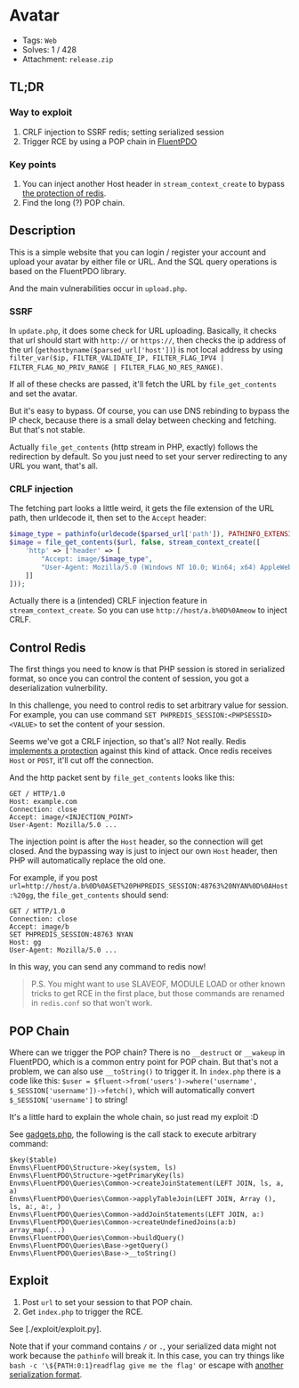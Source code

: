 # Avatar

- Tags: `Web`
- Solves: 1 / 428
- Attachment: `release.zip`

## TL;DR

### Way to exploit

1. CRLF injection to SSRF redis; setting serialized session
2. Trigger RCE by using a POP chain in [FluentPDO](https://github.com/envms/fluentpdo)

### Key points

1. You can inject another Host header in `stream_context_create` to bypass [the protection of redis](https://github.com/redis/redis/commit/874804da0c014a7d704b3d285aa500098a931f50).
2. Find the long (?) POP chain.

## Description

This is a simple website that you can login / register your account and upload your avatar by either file or URL. And the SQL query operations is based on the FluentPDO library.

And the main vulnerabilities occur in `upload.php`.

### SSRF

In `update.php`, it does some check for URL uploading. Basically, it checks that url should start with `http://` or `https://`, then checks the ip address of the url (`gethostbyname($parsed_url['host'])`) is not local address by using `filter_var($ip, FILTER_VALIDATE_IP, FILTER_FLAG_IPV4 | FILTER_FLAG_NO_PRIV_RANGE | FILTER_FLAG_NO_RES_RANGE)`. 

If all of these checks are passed, it'll fetch the URL by `file_get_contents` and set the avatar.

But it's easy to bypass. Of course, you can use DNS rebinding to bypass the IP check, because there is a small delay between checking and fetching. But that's not stable. 

Actually `file_get_contents` (http stream in PHP, exactly) follows the redirection by default. So you just need to set your server redirecting to any URL you want, that's all.

### CRLF injection

The fetching part looks a little weird, it gets the file extension of the URL path, then urldecode it, then set to the `Accept` header:

```php
$image_type = pathinfo(urldecode($parsed_url['path']), PATHINFO_EXTENSION) ?? 'png';
$image = file_get_contents($url, false, stream_context_create([
    'http' => ['header' => [
        "Accept: image/$image_type",
        "User-Agent: Mozilla/5.0 (Windows NT 10.0; Win64; x64) AppleWebKit/537.36 (KHTML, like Gecko) Chrome/70.0.3538.77 Safari/537.36",
    ]]
]));
```

Actually there is a (intended) CRLF injection feature in `stream_context_create`. So you can use `http://host/a.b%0D%0Ameow` to inject CRLF.


## Control Redis

The first things you need to know is that PHP session is stored in serialized format, so once you can control the content of session, you got a deserialization vulnerbility.

In this challenge, you need to control redis to set arbitrary value for session. For example, you can use command `SET PHPREDIS_SESSION:<PHPSESSID> <VALUE>` to set the content of your session.

Seems we've got a CRLF injection, so that's all? Not really. Redis [implements a protection](https://github.com/redis/redis/commit/874804da0c014a7d704b3d285aa500098a931f50) against this kind of attack. Once redis receives `Host` or `POST`, it'll cut off the connection.

And the http packet sent by `file_get_contents` looks like this:
```
GET / HTTP/1.0
Host: example.com
Connection: close
Accept: image/<INJECTION_POINT>
User-Agent: Mozilla/5.0 ...
```

The injection point is after the `Host` header, so the connection will get closed. And the bypassing way is just to  inject our own `Host` header, then PHP will automatically replace the old one.

For example, if you post `url=http://host/a.b%0D%0ASET%20PHPREDIS_SESSION:48763%20NYAN%0D%0AHost:%20gg`, the `file_get_contents` should send:

```
GET / HTTP/1.0
Connection: close
Accept: image/b
SET PHPREDIS_SESSION:48763 NYAN
Host: gg
User-Agent: Mozilla/5.0 ...
```

In this way, you can send any command to redis now! 

> P.S. You might want to use SLAVEOF, MODULE LOAD or other known tricks to get RCE in the first place, but those commands are renamed in `redis.conf` so that won't work.

## POP Chain

Where can we trigger the POP chain? There is no `__destruct` or `__wakeup` in FluentPDO, which is a common entry point for POP chain. But that's not a problem, we can also use `__toString()` to trigger it. In `index.php` there is a code like this: `$user = $fluent->from('users')->where('username', $_SESSION['username'])->fetch()`, which will automatically convert `$_SESSION['username']` to string!


It's a little hard to explain the whole chain, so just read my exploit :D

See [gadgets.php](./exploit/gadgets.php), the following is the call stack to execute arbitrary command:

```
$key($table)
Envms\FluentPDO\Structure->key(system, ls)
Envms\FluentPDO\Structure->getPrimaryKey(ls)
Envms\FluentPDO\Queries\Common->createJoinStatement(LEFT JOIN, ls, a, a)
Envms\FluentPDO\Queries\Common->applyTableJoin(LEFT JOIN, Array (), ls, a:, a:, )
Envms\FluentPDO\Queries\Common->addJoinStatements(LEFT JOIN, a:)
Envms\FluentPDO\Queries\Common->createUndefinedJoins(a:b)
array_map(...)
Envms\FluentPDO\Queries\Common->buildQuery()
Envms\FluentPDO\Queries\Base->getQuery()
Envms\FluentPDO\Queries\Base->__toString()
```

## Exploit

1. Post `url` to set your session to that POP chain.
2. Get `index.php` to trigger the RCE.

See [./exploit/exploit.py].

Note that if your command contains `/` or `.`, your serialized data might not work because the `pathinfo` will break it. In this case, you can try things like `bash -c '\${PATH:0:1}readflag give me the flag'` or escape with [another serialization format](https://github.com/ambionics/phpggc#ascii-strings).


